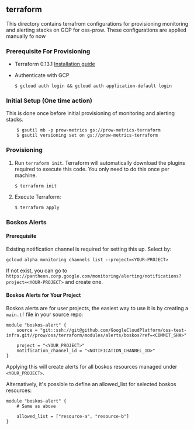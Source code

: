 ## terraform

This directory contains terrafrom configurations for provisioning monitoring and alerting stacks on GCP for oss-prow. These configurations are applied manually fo now

### Prerequisite For Provisioning

-   Terraform 0.13.1
    [Installation guide](https://www.terraform.io/downloads.html)

-   Authenticate with GCP

    ```text
    $ gcloud auth login && gcloud auth application-default login
    ```

### Initial Setup (One time action)

This is done once before initial provisioning of monitoring and alerting stacks.

```text
    $ gsutil mb -p prow-metrics gs://prow-metrics-terraform
    $ gsutil versioning set on gs://prow-metrics-terraform
```

### Provisioning

1.  Run `terraform init`. Terraform will automatically download the plugins
    required to execute this code. You only need to do this once per machine.

    ```text
    $ terraform init
    ```

1.  Execute Terraform:

    ```text
    $ terraform apply
    ```

### Boskos Alerts

#### Prerequisite

Existing notification channel is required for setting this up. Select by:
```
gcloud alpha monitoring channels list --project=<YOUR-PROJECT>
```

If not exist, you can go to `https://pantheon.corp.google.com/monitoring/alerting/notifications?project=<YOUR-PROJECT>` and create one.

#### Boskos Alerts for Your Project

Boskos alerts are for user projects, the easiest way to use it is by creating a `main.tf` file in your source repo:

```
module "boskos-alert" {
    source = "git::ssh://git@github.com/GoogleCloudPlatform/oss-test-infra.git//prow/oss/terraform/modules/alerts/boskos?ref=<COMMIT_SHA>"

    project = "<YOUR_PROJECT>"
    notification_channel_id = "<NOTIFICATION_CHANNEL_ID>"
}
```

Applying this will create alerts for all boskos resources managed under `<YOUR_PROJECT>`.

Alternatively, it's possible to define an allowed_list for selected boskos resources:
```
module "boskos-alert" {
    # Same as above

    allowed_list = ["resource-a", "resource-b"]
}
```
